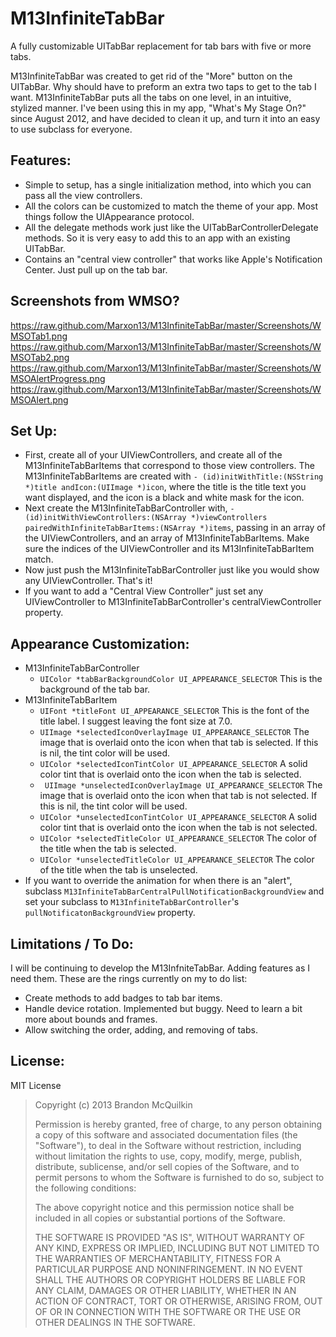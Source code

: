 M13InfiniteTabBar
=============
A fully customizable UITabBar replacement for tab bars with five or more tabs.

M13InfiniteTabBar was created to get rid of the "More" button on the UITabBar. Why should have to preform an extra two taps to get to the tab I want. M13InfiniteTabBar puts all the tabs on one level, in an intuitive, stylized manner. I've been using this in my app, "What's My Stage On?" since August 2012, and have decided to clean it up, and turn it into an easy to use subclass for everyone.

Features:
-----------
* Simple to setup, has a single initialization method, into which you can pass all the view controllers.
* All the colors can be customized to match the theme of your app. Most things follow the UIAppearance protocol.
* All the delegate methods work just like the UITabBarControllerDelegate methods. So it is very easy to add this to an app with an existing UITabBar.
* Contains an "central view controller" that works like Apple's Notification Center. Just pull up on the tab bar.

Screenshots from WMSO?
-----------
<img width="320">https://raw.github.com/Marxon13/M13InfiniteTabBar/master/Screenshots/WMSOTab1.png</img>
<img width="320">https://raw.github.com/Marxon13/M13InfiniteTabBar/master/Screenshots/WMSOTab2.png</img>
<img width="320">https://raw.github.com/Marxon13/M13InfiniteTabBar/master/Screenshots/WMSOAlertProgress.png</img>
<img width="320">https://raw.github.com/Marxon13/M13InfiniteTabBar/master/Screenshots/WMSOAlert.png</img>

Set Up:
--------------
* First, create all of your UIViewControllers, and create all of the M13InfiniteTabBarItems that correspond to those view controllers. The M13InfiniteTabBarItems are created with ```- (id)initWithTitle:(NSString *)title andIcon:(UIImage *)icon```, where the title is the title text you want displayed, and the icon is a black and white mask for the icon.
* Next create the M13InfiniteTabBarController with, ```- (id)initWithViewControllers:(NSArray *)viewControllers pairedWithInfiniteTabBarItems:(NSArray *)items```, passing in an array of the UIViewControllers, and an array of M13InfiniteTabBarItems. Make sure the indices of the UIViewController and its M13InfiniteTabBarItem match.
* Now just push the M13InfiniteTabBarController just like you would show any UIViewController. That's it!
* If you want to add a "Central View Controller" just set any UIViewController to M13InfiniteTabBarController's centralViewController property.

Appearance Customization:
----------------------
* M13InfiniteTabBarController
    * ```UIColor *tabBarBackgroundColor UI_APPEARANCE_SELECTOR``` This is the background of the tab bar.
* M13InfiniteTabBarItem
    * ```UIFont *titleFont UI_APPEARANCE_SELECTOR``` This is the font of the title label. I suggest leaving the font size at 7.0.
    * ```UIImage *selectedIconOverlayImage UI_APPEARANCE_SELECTOR``` The image that is overlaid onto the icon when that tab is selected. If this is nil, the tint color will be used.
    * ```UIColor *selectedIconTintColor UI_APPEARANCE_SELECTOR``` A solid color tint that is overlaid onto the icon when the tab is selected.
    * ``` UIImage *unselectedIconOverlayImage UI_APPEARANCE_SELECTOR``` The image that is overlaid onto the icon when that tab is not selected. If this is nil, the tint color will be used.
    * ```UIColor *unselectedIconTintColor UI_APPEARANCE_SELECTOR``` A solid color tint that is overlaid onto the icon when the tab is not selected.
    * ```UIColor *selectedTitleColor UI_APPEARANCE_SELECTOR``` The color of the title when the tab is selected.
    * ```UIColor *unselectedTitleColor UI_APPEARANCE_SELECTOR``` The color of the title when the tab is unselected.
* If you want to override the animation for when there is an "alert", subclass ```M13InfiniteTabBarCentralPullNotificationBackgroundView``` and set your subclass to ```M13InfiniteTabBarController```'s ```pullNotificatonBackgroundView``` property.

Limitations / To Do:
-------------------
I will be continuing to develop the M13InfniteTabBar. Adding features as I need them. These are the rings currently on my to do list:

* Create methods to add badges to tab bar items.
* Handle device rotation. Implemented but buggy. Need to learn a bit more about bounds and frames.
* Allow switching the order, adding, and removing of tabs.

License:
--------
MIT License

> Copyright (c) 2013 Brandon McQuilkin
> 
> Permission is hereby granted, free of charge, to any person obtaining 
>a copy of this software and associated documentation files (the  
>"Software"), to deal in the Software without restriction, including 
>without limitation the rights to use, copy, modify, merge, publish, 
>distribute, sublicense, and/or sell copies of the Software, and to 
>permit persons to whom the Software is furnished to do so, subject to  
>the following conditions:
> 
> The above copyright notice and this permission notice shall be 
>included in all copies or substantial portions of the Software.
> 
> THE SOFTWARE IS PROVIDED "AS IS", WITHOUT WARRANTY OF ANY KIND, 
>EXPRESS OR IMPLIED, INCLUDING BUT NOT LIMITED TO THE WARRANTIES OF 
>MERCHANTABILITY, FITNESS FOR A PARTICULAR PURPOSE AND NONINFRINGEMENT. 
>IN NO EVENT SHALL THE AUTHORS OR COPYRIGHT HOLDERS BE LIABLE FOR ANY 
>CLAIM, DAMAGES OR OTHER LIABILITY, WHETHER IN AN ACTION OF CONTRACT, 
>TORT OR OTHERWISE, ARISING FROM, OUT OF OR IN CONNECTION WITH THE 
>SOFTWARE OR THE USE OR OTHER DEALINGS IN THE SOFTWARE.